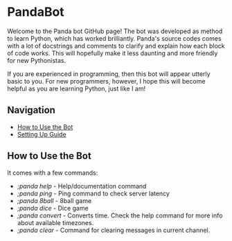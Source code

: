 # PandaBot

Welcome to the Panda bot GitHub page! The bot was developed as method to learn Python, which has worked brilliantly.
Panda's source codes comes with a lot of docstrings and comments to clarify and explain how each block of code works.
This will hopefully make it less daunting and more friendly for new Pythonistas.

If you are experienced in programming, then this bot will appear utterly basic to you. For new programmers, however,
I hope this will become helpful as you are learning Python, just like I am!

## Navigation
- [How to Use the Bot](#how-to-use-the-bot)
- [Setting Up Guide](/docs/setup.md)

## How to Use the Bot

It comes with a few commands:
- *;panda help* - Help/documentation command
- *;panda ping* - Ping command to check server latency
- *;panda 8ball* - 8ball game
- *;panda dice* - Dice game
- *;panda convert* - Converts time. Check the help command for more info about available timezones.
- *;panda clear* - Command for clearing messages in current channel.